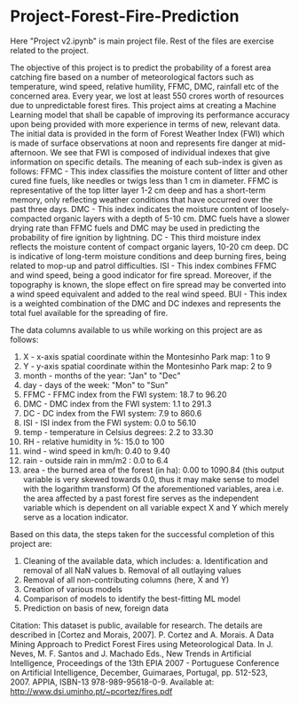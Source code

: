 # Project-Forest-Fire-Prediction

Here "Project v2.ipynb" is main project file. Rest of the files are exercise related to the project.

The objective of this project is to predict the probability of a forest area catching fire based on a number of meteorological factors such as temperature, wind speed, relative humility, FFMC, DMC, rainfall etc of the concerned area.
Every year, we lost at least 550 crores worth of resources due to unpredictable forest fires. This project aims at creating a Machine Learning model that shall be capable of improving its performance accuracy upon being provided with more experience in terms of new, relevant data.
The initial data is provided in the form of Forest Weather Index (FWI) which is made of surface observations at noon and represents fire danger at mid-afternoon. We see that FWI is composed of individual indexes that give information on specific details. The meaning of each sub-index is given as follows:
FFMC - This index classifies the moisture content of litter and other cured fine fuels, like needles or twigs less than 1 cm in diameter. FFMC is representative of the top litter layer 1-2 cm deep and has a short-term memory, only reflecting weather conditions that have occurred over the past three days. 
DMC - This index indicates the moisture content of loosely-compacted organic layers with a depth of 5-10 cm. DMC fuels have a slower drying rate than FFMC fuels and DMC may be used in predicting the probability of fire ignition by lightning. 
DC - This third moisture index reflects the moisture content of compact organic layers, 10-20 cm deep. DC is indicative of long-term moisture conditions and deep burning fires, being related to mop-up and patrol difficulties.
ISI - This index combines FFMC and wind speed, being a good indicator for fire spread. Moreover, if the topography is known, the slope effect on fire spread may be converted into a wind speed equivalent and added to the real wind speed.
BUI - This index is a weighted combination of the DMC and DC indexes and represents the total fuel available for the spreading of fire.

The data columns available to us while working on this project are as follows:
1.	X - x-axis spatial coordinate within the Montesinho Park map: 1 to 9
2.	Y - y-axis spatial coordinate within the Montesinho Park map: 2 to 9
3.	month - months of the year: "Jan" to "Dec" 
4.	day - days of the week: "Mon" to "Sun"
5.	FFMC - FFMC index from the FWI system: 18.7 to 96.20
6.	DMC - DMC index from the FWI system: 1.1 to 291.3 
7.	DC - DC index from the FWI system: 7.9 to 860.6 
8.	ISI - ISI index from the FWI system: 0.0 to 56.10
9.	temp - temperature in Celsius degrees: 2.2 to 33.30
10.	RH - relative humidity in %: 15.0 to 100
11.	wind - wind speed in km/h: 0.40 to 9.40 
12.	rain - outside rain in mm/m2 : 0.0 to 6.4 
13.	area - the burned area of the forest (in ha): 0.00 to 1090.84 (this output variable is very skewed towards 0.0, thus it may make sense to model with the logarithm transform)
Of the aforementioned variables, area i.e. the area affected by a past forest fire serves as the independent variable which is dependent on all variable expect X and Y which merely serve as a location indicator.

Based on this data, the steps taken for the successful completion of this project are:
1.	Cleaning of the available data, which includes:
a.	Identification and removal of all NaN values
b.	Removal of all outlaying values
2.	Removal of all non-contributing columns (here, X and Y)
3.	Creation of various models 
4.	Comparison of models to identify the best-fitting ML model
5.	Prediction on basis of new, foreign data

Citation: This dataset is public, available for research. The details are described in [Cortez and Morais, 2007]. 
P. Cortez and A. Morais. A Data Mining Approach to Predict Forest Fires using Meteorological Data. In J. Neves, M. F. Santos and J. Machado Eds., New Trends in Artificial Intelligence, Proceedings of the 13th EPIA 2007 - Portuguese Conference on Artificial Intelligence, December, Guimaraes, Portugal, pp. 512-523, 2007. APPIA, ISBN-13 978-989-95618-0-9. Available at: http://www.dsi.uminho.pt/~pcortez/fires.pdf
